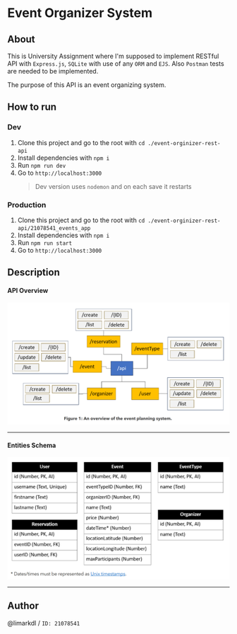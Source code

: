 # Event Organizer System

## About

This is University Assignment where I'm supposed to implement RESTful API with `Express.js`, `SQLite` with use of any `ORM` and `EJS`. Also `Postman` tests are needed to be implemented.

The purpose of this API is an event organizing system.

## How to run

### Dev

1. Clone this project and go to the root with `cd ./event-orginizer-rest-api`
2. Install dependencies with `npm i`
3. Run `npm run dev`
4. Go to `http://localhost:3000`
   > Dev version uses `nodemon` and on each save it restarts

### Production

1. Clone this project and go to the root with `cd ./event-orginizer-rest-api/21078541_events_app`
2. Install dependencies with `npm i`
3. Run `npm run start`
4. Go to `http://localhost:3000`

## Description

#### API Overview

<img src="./21078541_events_app/assets/API_Overview.png" alt="API overview">

---

#### Entities Schema

<img src="./21078541_events_app/assets/Entities_Schema.png" alt="Entities schema">

---

## Author

@limarkdl / `ID: 21078541`
